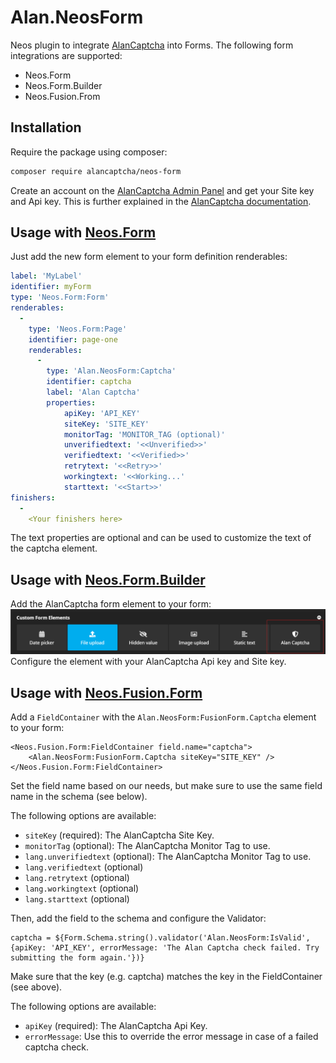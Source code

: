 # Alan.NeosForm

Neos plugin to integrate [AlanCaptcha](https://alancaptcha.com/) into Forms. The following form integrations are supported:

- Neos.Form
- Neos.Form.Builder
- Neos.Fusion.From

## Installation

Require the package using composer:

```bash
composer require alancaptcha/neos-form
```

Create an account on the [AlanCaptcha Admin Panel](https://my.alancaptcha.com/) and get your Site key and Api key. This is further explained in the [AlanCaptcha documentation](https://docs.alancaptcha.com).

## Usage with [Neos.Form](https://github.com/neos/form)

Just add the new form element to your form definition renderables:
```yaml
label: 'MyLabel'
identifier: myForm
type: 'Neos.Form:Form'
renderables:
  -
    type: 'Neos.Form:Page'
    identifier: page-one
    renderables:
      -
        type: 'Alan.NeosForm:Captcha'
        identifier: captcha
        label: 'Alan Captcha'
        properties:
            apiKey: 'API_KEY'
            siteKey: 'SITE_KEY'
            monitorTag: 'MONITOR_TAG (optional)'
            unverifiedtext: '<<Unverified>>'
            verifiedtext: '<<Verified>>'
            retrytext: '<<Retry>>'
            workingtext: '<<Working...'
            starttext: '<<Start>>'
finishers:
  -
    <Your finishers here>
```

The text properties are optional and can be used to customize the text of the captcha element.

## Usage with [Neos.Form.Builder](https://github.com/neos/form-builder)

Add the AlanCaptcha form element to your form:
![AlanCaptcha Form Element](form-builder.png)
Configure the element with your AlanCaptcha Api key and Site key.

## Usage with [Neos.Fusion.Form](https://github.com/neos/fusion-form)

Add a `FieldContainer` with the `Alan.NeosForm:FusionForm.Captcha` element to your form:

```
<Neos.Fusion.Form:FieldContainer field.name="captcha">
    <Alan.NeosForm:FusionForm.Captcha siteKey="SITE_KEY" />
</Neos.Fusion.Form:FieldContainer>
```

Set the field name based on our needs, but make sure to use the same field name in the schema (see below).

The following options are available:
- `siteKey` (required): The AlanCaptcha Site Key.
- `monitorTag` (optional): The AlanCaptcha Monitor Tag to use.
- `lang.unverifiedtext` (optional): The AlanCaptcha Monitor Tag to use.
- `lang.verifiedtext` (optional)
- `lang.retrytext` (optional)
- `lang.workingtext` (optional)
- `lang.starttext` (optional)

Then, add the field to the schema and configure the Validator:

```
captcha = ${Form.Schema.string().validator('Alan.NeosForm:IsValid', {apiKey: 'API_KEY', errorMessage: 'The Alan Captcha check failed. Try submitting the form again.'})}
```

Make sure that the key (e.g. captcha) matches the key in the FieldContainer (see above).

The following options are available:
- `apiKey` (required): The AlanCaptcha Api Key.
- `errorMessage`: Use this to override the error message in case of a failed captcha check.
